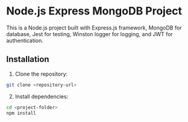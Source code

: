 # Node.js Express MongoDB Project

This is a Node.js project built with Express.js framework, MongoDB for database, Jest for testing, Winston logger for logging, and JWT for authentication.

## Installation

1. Clone the repository:

```bash
git clone <repository-url>
```

2. Install dependencies:

```bash
cd <project-folder>
npm install
```
